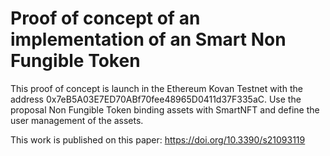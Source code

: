 # Proof of concept of an implementation of an Smart Non Fungible Token
This proof of concept is launch in the Ethereum Kovan Testnet with the address 0x7eB5A03E7ED70ABf70fee48965D0411d37F335aC.
Use the proposal Non Fungible Token binding assets with SmartNFT and define the user management of the assets.

This work is published on this paper: https://doi.org/10.3390/s21093119
